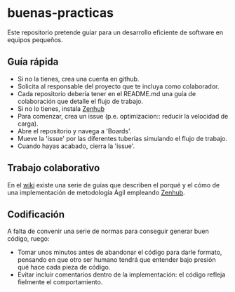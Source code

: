# buenas-practicas

  Este repositorio pretende guiar para un desarrollo eficiente de software en equipos pequeños.

## Guía rápida
  - Si no la tienes, crea una cuenta en github.
  - Solicita al responsable del proyecto que te incluya como colaborador.
  - Cada repositorio debería tener en el README.md una guía de colaboración que detalle el flujo de trabajo.
  - Si no lo tienes, instala [Zenhub](https://www.zenhub.com/)
  - Para comenzar, crea un issue (p.e. optimizacion:: reducir la velocidad de carga).
  - Abre el repositorio y navega a 'Boards'.
  - Mueve la 'issue' por las diferentes tuberías simulando el flujo de trabajo.
  - Cuando hayas acabado, cierra la 'issue'. 

## Trabajo colaborativo

  En el [wiki](https://github.com/haicku/buenas-practicas/wiki) existe una serie de guías que describen el porqué
  y el cómo de una implementación de metodología Ágil empleando [Zenhub](https://www.zenhub.com/).

## Codificación
  A falta de convenir una serie de normas para conseguir generar buen código, ruego:
  - Tomar unos minutos antes de abandonar el código para darle formato, pensando en que otro ser humano
  tendrá que entender bajo presión qué hace cada pieza de código.
  - Evitar incluir comentarios dentro de la implementación: el código refleja fielmente el comportamiento.
